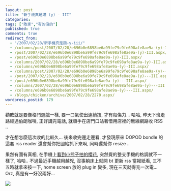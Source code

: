 ```yaml
---
layout: post
title: "新手機真是讚 (y) - III"
categories:
tags: ["敗家","有的沒的"]
published: true
comments: true
redirect_from:
  - "/2007/02/28/新手機真是讚-y-iii/"
  - /columns/post/2007/02/28/e696b0e6898be6a99fe79c9fe698afe8ae9a-(y)-III.aspx/
  - /post/2007/02/28/e696b0e6898be6a99fe79c9fe698afe8ae9a-(y)-III.aspx/
  - /post/e696b0e6898be6a99fe79c9fe698afe8ae9a-(y)-III.aspx/
  - /columns/2007/02/28/e696b0e6898be6a99fe79c9fe698afe8ae9a-(y)-III.aspx/
  - /columns/e696b0e6898be6a99fe79c9fe698afe8ae9a-(y)-III.aspx/
  - /columns/post/2007/02/28/e696b0e6898be6a99fe79c9fe698afe8ae9a-(y)---III.aspx/
  - /post/2007/02/28/e696b0e6898be6a99fe79c9fe698afe8ae9a-(y)---III.aspx/
  - /post/e696b0e6898be6a99fe79c9fe698afe8ae9a-(y)---III.aspx/
  - /columns/2007/02/28/e696b0e6898be6a99fe79c9fe698afe8ae9a-(y)---III.aspx/
  - /columns/e696b0e6898be6a99fe79c9fe698afe8ae9a-(y)---III.aspx/
  - /blogs/chicken/archive/2007/02/28/2270.aspx/
wordpress_postid: 179
---
```


勸敗就是要像格鬥遊戲一樣, 要一口氣使出連續技, 才有殺傷力... 哈哈, 昨天下班走路經過伯朗咖啡, 正好講完電話, 就順手在店門口站著借用店裡的無線網路收 RSS ..

才在想怎麼這次收的比較久... 後來收完邊走邊看, 才發現原來 DOPOD bondle 的這套 rss reader 還會幫你把圖給抓下來啊, 同時還幫你 resize ..

果然有圖有真相, 在手機上[看到小熊子拍的櫻花](http://michadel.chicken-house.net/blogs/michadel/archive/2007/02/26/40.aspx), 突然覺的整支手機的格調就不一樣了, 哈哈.. 不過最近手機越用越兇, 沒事躺床上就開 bt 更新 rss 當報紙看, 三不五時就拿來按一下, home screen 放的 plug in 變多, 現在三天就得充一次電... Orz, 真是有一好沒兩好...

![](/wp-content/be-files/files/45041.jpg)
